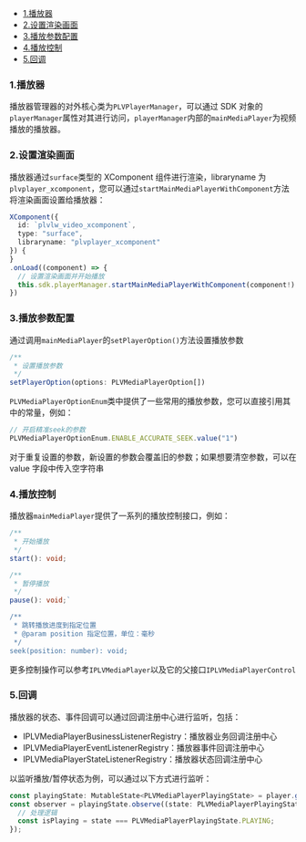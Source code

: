 <!-- START doctoc generated TOC please keep comment here to allow auto update -->
<!-- DON'T EDIT THIS SECTION, INSTEAD RE-RUN doctoc TO UPDATE -->

- [1.播放器](#1%E6%92%AD%E6%94%BE%E5%99%A8)
- [2.设置渲染画面](#2%E8%AE%BE%E7%BD%AE%E6%B8%B2%E6%9F%93%E7%94%BB%E9%9D%A2)
- [3.播放参数配置](#3%E6%92%AD%E6%94%BE%E5%8F%82%E6%95%B0%E9%85%8D%E7%BD%AE)
- [4.播放控制](#4%E6%92%AD%E6%94%BE%E6%8E%A7%E5%88%B6)
- [5.回调](#5%E5%9B%9E%E8%B0%83)

<!-- END doctoc generated TOC please keep comment here to allow auto update -->

### 1.播放器

播放器管理器的对外核心类为`PLVPlayerManager`，可以通过 SDK 对象的`playerManager`属性对其进行访问，`playerManager`内部的`mainMediaPlayer`为视频播放的播放器。

### 2.设置渲染画面

播放器通过`surface`类型的 XComponent 组件进行渲染，libraryname 为`plvplayer_xcomponent`，您可以通过`startMainMediaPlayerWithComponent`方法将渲染画面设置给播放器：

```ts
XComponent({
  id: `plvlw_video_xcomponent`,
  type: "surface",
  libraryname: "plvplayer_xcomponent"
}) {
}
.onLoad((component) => {
  // 设置渲染画面并开始播放
  this.sdk.playerManager.startMainMediaPlayerWithComponent(component!)
})
```

### 3.播放参数配置

通过调用`mainMediaPlayer`的`setPlayerOption()`方法设置播放参数

```ts
/**
 * 设置播放参数
 */
setPlayerOption(options: PLVMediaPlayerOption[])
```

`PLVMediaPlayerOptionEnum`类中提供了一些常用的播放参数，您可以直接引用其中的常量，例如：

```ts
// 开启精准seek的参数
PLVMediaPlayerOptionEnum.ENABLE_ACCURATE_SEEK.value("1")
```
对于重复设置的参数，新设置的参数会覆盖旧的参数；如果想要清空参数，可以在 value 字段中传入空字符串

### 4.播放控制

播放器`mainMediaPlayer`提供了一系列的播放控制接口，例如：

```ts
/**
 * 开始播放
 */
start(): void;

/**
 * 暂停播放
 */
pause(): void;` 

/**
 * 跳转播放进度到指定位置
 * @param position 指定位置，单位：毫秒
 */
seek(position: number): void;
```

更多控制操作可以参考`IPLVMediaPlayer`以及它的父接口`IPLVMediaPlayerControl`

### 5.回调

播放器的状态、事件回调可以通过回调注册中心进行监听，包括：

- IPLVMediaPlayerBusinessListenerRegistry：播放器业务回调注册中心
- IPLVMediaPlayerEventListenerRegistry：播放器事件回调注册中心
- IPLVMediaPlayerStateListenerRegistry：播放器状态回调注册中心

以监听播放/暂停状态为例，可以通过以下方式进行监听：

```ts
const playingState: MutableState<PLVMediaPlayerPlayingState> = player.getStateListenerRegistry().playingState;
const observer = playingState.observe((state: PLVMediaPlayerPlayingState) => {
  // 处理逻辑
  const isPlaying = state === PLVMediaPlayerPlayingState.PLAYING;
});
```